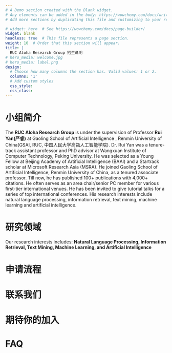 ```yaml
---
# A Demo section created with the Blank widget.
# Any elements can be added in the body: https://wowchemy.com/docs/writing-markdown-latex/
# Add more sections by duplicating this file and customizing to your requirements.

# widget: hero  # See https://wowchemy.com/docs/page-builder/
widget: blank
headless: true  # This file represents a page section.
weight: 10  # Order that this section will appear.
title: |
  RUC Aloha Research Group 招生说明
# hero_media: welcome.jpg
# hero_media: label.png
design:
  # Choose how many columns the section has. Valid values: 1 or 2.
  columns: '1'
  # Add custom styles
  css_style:
  css_class:
---
```


# 小组简介
The <b>RUC Aloha Research Group</b> is under the supervision of Professor <b>Rui Yan(严睿)</b> at Gaoling School of Artificial Intelligence , Renmin University of China(GSAI, RUC, 中国人民大学高瓴人工智能学院). 
Dr. Rui Yan was a tenure-track assistant professor and PhD advisor at Wangxuan Institute of Computer Technology, Peking University. He was selected as a Young Fellow at Beijing Academy of Artificial Intelligence (BAAI) and a Startrack scholar at Microsoft Research Asia (MSRA). He joined Gaoling School of Artificial Intelligence, Renmin University of China, as a tenured associate professor. Till now, he has published 100+ publications with 4,000+ citations. He often serves as an area chair/senior PC member for various first-tier international venues. He has been invited to give tutorial talks for a series of top international conferences. His research interests include natural language processing, information retrieval, text mining, machine learning and artificial intelligence.
<!-- He has published many papers on top machine learning conferences such as NIPS, ACL, KDD and so on. He is the senior member and area chair of many conferences at the same time. He was selected as a Young Scientist of Beijing Zhiyuan Artificial Intelligence Research Institute and Star Casting Scholar at Microsoft Research Asia. He also won the Peking University Wang Xuan Young Teacher Award. -->

# 研究领域
Our research interests includes: <b>Natural Language Processing, Information Retrieval, Text Mining, Machine Learning, and Artificial Intelligence</b>

# 申请流程

# 联系我们

# 期待你的加入

# FAQ

